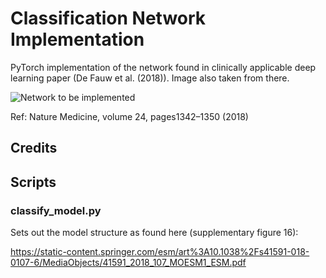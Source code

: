 # Classification Network Implementation

PyTorch implementation of the network found in clinically applicable deep learning paper (De Fauw et al. (2018)). Image also taken from there.

![Network to be implemented]()

Ref: Nature Medicine, volume 24, pages1342–1350 (2018)

## Credits

## Scripts
### classify_model.py
Sets out the model structure as found here (supplementary figure 16):

https://static-content.springer.com/esm/art%3A10.1038%2Fs41591-018-0107-6/MediaObjects/41591_2018_107_MOESM1_ESM.pdf
